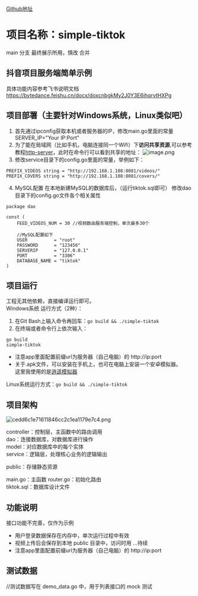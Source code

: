  
[Github地址](https://github.com/yhmain/simple-tiktok)  

# 项目名称：simple-tiktok
main 分支
最终展示所用，慎改 合并

## 抖音项目服务端简单示例

具体功能内容参考飞书说明文档
https://bytedance.feishu.cn/docx/doxcnbgkMy2J0Y3E6ihqrvtHXPg

## 项目部署（主要针对Windows系统，Linux类似吧）
1. 首先通过ipconfig获取本机或者服务器的IP，修改main.go里面的常量SERVER_IP="Your IP:Port"
2. 为了能在局域网（比如手机，电脑连接同一个Wifi）下**访问共享资源**,可以参考教程[http-server](https://www.cnblogs.com/2944014083-zhiyu/p/14873935.html)，此时在命令行可以看到共享的地址：
![image.png](https://p6-juejin.byteimg.com/tos-cn-i-k3u1fbpfcp/91ff8c1e947142b597447122b6d4e20a~tplv-k3u1fbpfcp-watermark.image?)  
3. 修改service目录下的config.go里面的常量，举例如下：

```
PREFIX_VIDEOS string = "http://192.168.1.108:8081/videos/"
PREFIX_COVERS string = "http://192.168.1.108:8081/covers/"
```
4. MySQL配置
在本地新建MySQL的数据库后，（运行tiktok.sql即可）
修改dao目录下的config.go文件各个相关属性

```
package dao

const (
	FEED_VIDEOS_NUM = 30 //视频数由服务端控制，单次最多30个

	//MySQL配置如下
	USER          = "root"
	PASSWORD      = "123456"
	SERVERIP      = "127.0.0.1"
	PORT          = "3306"
	DATABASE_NAME = "tiktok"
)
```

## 项目运行
工程无其他依赖，直接编译运行即可。  
Windows系统 运行方式（2种）：
1. 在Git Bash上输入命令再回车：`go build && ./simple-tiktok`
2. 在终端或者命令行上依次输入：
```
go build
simple-tiktok
```
- 注意app里面配置前缀url为服务器（自己电脑）的 http://ip:port  
- 关于.apk文件，可以安装在手机上，也可在电脑上安装一个安卓模拟器。  
这里我使用的是[逍遥模拟器](https://www.xyaz.cn/)

Linux系统运行方式：`go build && ./simple-tiktok`  

## 项目架构
![cedd6c1e71611846cc2c1ea1179e7c4.png](https://p6-juejin.byteimg.com/tos-cn-i-k3u1fbpfcp/394373ff35f94df1a97343901f4d554d~tplv-k3u1fbpfcp-watermark.image?)

controller：控制层，主函数中的路由调用  
dao：连接数据库，对数据库进行操作  
model：对应数据库中的每个实体  
service：逻辑层，处理核心业务的逻辑输出  

public：存储静态资源  

main.go：主函数
router.go：初始化路由  
tiktok.sql：数据库设计文件  


## 功能说明

接口功能不完善，仅作为示例

* 用户登录数据保存在内存中，单次运行过程中有效
* 视频上传后会保存到本地 public 目录中，访问时用 ...待续
* 注意app里面配置前缀url为服务器（自己电脑）的 http://ip:port

## 测试数据

//测试数据写在 demo_data.go 中，用于列表接口的 mock 测试
